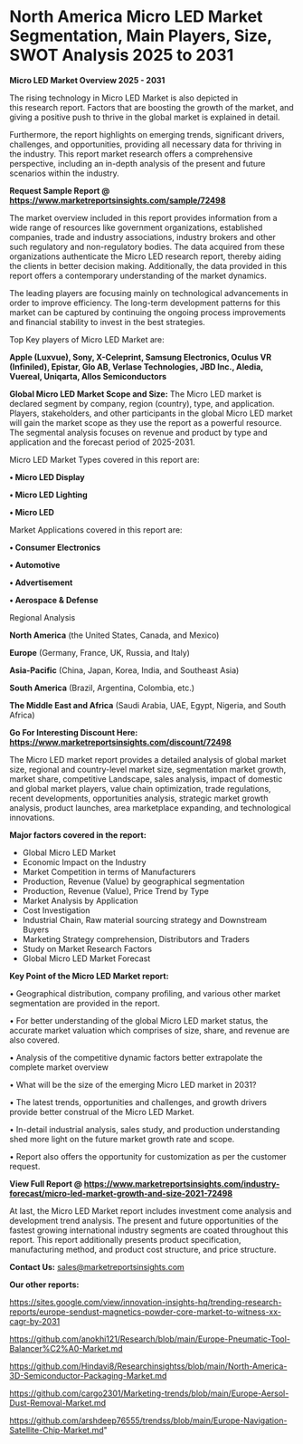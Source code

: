  # North America Micro LED Market Segmentation, Main Players, Size, SWOT Analysis 2025 to 2031

<Strong> Micro LED Market Overview 2025 - 2031</strong>

The rising technology in Micro LED Market is also depicted in this research report. Factors that are boosting the growth of the market, and giving a positive push to thrive in the global market is explained in detail.

Furthermore, the report highlights on emerging trends, significant drivers, challenges, and opportunities, providing all necessary data for thriving in the industry. This report market research offers a comprehensive perspective, including an in-depth analysis of the present and future scenarios within the industry.

<strong>Request Sample Report @ <a href=https://www.marketreportsinsights.com/sample/72498>https://www.marketreportsinsights.com/sample/72498</a></strong>

The market overview included in this report provides information from a wide range of resources like government organizations, established companies, trade and industry associations, industry brokers and other such regulatory and non-regulatory bodies. The data acquired from these organizations authenticate the Micro LED research report, thereby aiding the clients in better decision making. Additionally, the data provided in this report offers a contemporary understanding of the market dynamics.

The leading players are focusing mainly on technological advancements in order to improve efficiency. The long-term development patterns for this market can be captured by continuing the ongoing process improvements and financial stability to invest in the best strategies.

Top Key players of Micro LED Market are:

<strong>Apple (Luxvue), Sony, X-Celeprint, Samsung Electronics, Oculus VR (Infiniled), Epistar, Glo AB, Verlase Technologies, JBD Inc., Aledia, Vuereal, Uniqarta, Allos Semiconductors</strong>

<strong><b>Global Micro LED Market Scope and Size:</b></strong>
The Micro LED market is declared segment by company, region (country), type, and application. Players, stakeholders, and other participants in the global Micro LED market will gain the market scope as they use the report as a powerful resource. The segmental analysis focuses on revenue and product by type and application and the forecast period of 2025-2031.

Micro LED Market Types covered in this report are:

<strong>• Micro LED Display

• Micro LED Lighting

• Micro LED</strong>

Market Applications covered in this report are:

<strong>• Consumer Electronics

• Automotive

• Advertisement

• Aerospace & Defense</strong> 

Regional Analysis

<strong>North America</strong> (the United States, Canada, and Mexico)

<strong>Europe</strong> (Germany, France, UK, Russia, and Italy)

<strong>Asia-Pacific</strong> (China, Japan, Korea, India, and Southeast Asia)

<strong>South America</strong> (Brazil, Argentina, Colombia, etc.)

<strong>The Middle East and Africa</strong> (Saudi Arabia, UAE, Egypt, Nigeria, and South Africa)

<strong>Go For Interesting Discount Here: <a href=https://www.marketreportsinsights.com/discount/72498>https://www.marketreportsinsights.com/discount/72498</a></strong>

The Micro LED market report provides a detailed analysis of global market size, regional and country-level market size, segmentation market growth, market share, competitive Landscape, sales analysis, impact of domestic and global market players, value chain optimization, trade regulations, recent developments, opportunities analysis, strategic market growth analysis, product launches, area marketplace expanding, and technological innovations.

<strong><b>Major factors covered in the report:</b></strong>
<ul>
  <li>Global Micro LED Market </li>
  <li>Economic Impact on the Industry</li>
  <li>Market Competition in terms of Manufacturers</li>
  <li>Production, Revenue (Value) by geographical segmentation</li>
  <li>Production, Revenue (Value), Price Trend by Type</li>
  <li>Market Analysis by Application</li>
  <li>Cost Investigation</li>
  <li>Industrial Chain, Raw material sourcing strategy and Downstream Buyers</li>
  <li>Marketing Strategy comprehension, Distributors and Traders</li>
  <li>Study on Market Research Factors</li>
  <li>Global Micro LED Market Forecast</li>
</ul>

<strong><b>Key Point of the Micro LED Market report:</b></strong>

• Geographical distribution, company profiling, and various other market segmentation are provided in the report.

• For better understanding of the global Micro LED market status, the accurate market valuation which comprises of size, share, and revenue are also covered.

• Analysis of the competitive dynamic factors better extrapolate the complete market overview

• What will be the size of the emerging Micro LED market in 2031?

• The latest trends, opportunities and challenges, and growth drivers provide better construal of the Micro LED Market.

• In-detail industrial analysis, sales study, and production understanding shed more light on the future market growth rate and scope.

• Report also offers the opportunity for customization as per the customer request.

<strong><b>View Full Report @ <a href=https://www.marketreportsinsights.com/industry-forecast/micro-led-market-growth-and-size-2021-72498>https://www.marketreportsinsights.com/industry-forecast/micro-led-market-growth-and-size-2021-72498</a></b></strong>


At last, the Micro LED Market report includes investment come analysis and development trend analysis. The present and future opportunities of the fastest growing international industry segments are coated throughout this report. This report additionally presents product specification, manufacturing method, and product cost structure, and price structure.

<strong>Contact Us:</strong>
sales@marketreportsinsights.com

<strong>Our other reports:</strong>

<a href=https://sites.google.com/view/innovation-insights-hq/trending-research-reports/europe-sendust-magnetics-powder-core-market-to-witness-xx-cagr-by-2031>https://sites.google.com/view/innovation-insights-hq/trending-research-reports/europe-sendust-magnetics-powder-core-market-to-witness-xx-cagr-by-2031</a>

<a href=https://github.com/anokhi121/Research/blob/main/Europe-Pneumatic-Tool-Balancer%C2%A0-Market.md>https://github.com/anokhi121/Research/blob/main/Europe-Pneumatic-Tool-Balancer%C2%A0-Market.md</a>

<a href=https://github.com/Hindavi8/Researchinsightss/blob/main/North-America-3D-Semiconductor-Packaging-Market.md>https://github.com/Hindavi8/Researchinsightss/blob/main/North-America-3D-Semiconductor-Packaging-Market.md</a>

<a href=https://github.com/cargo2301/Marketing-trends/blob/main/Europe-Aersol-Dust-Removal-Market.md>https://github.com/cargo2301/Marketing-trends/blob/main/Europe-Aersol-Dust-Removal-Market.md</a>

<a href=https://github.com/arshdeep76555/trendss/blob/main/Europe-Navigation-Satellite-Chip-Market.md>https://github.com/arshdeep76555/trendss/blob/main/Europe-Navigation-Satellite-Chip-Market.md</a>"
